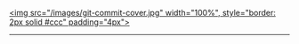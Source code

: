 <a href="http://git.gwenbell.com"><img src="/images/git-commit-cover.jpg" width="100%", style="border: 2px solid #ccc" padding="4px"></a>

<hr />